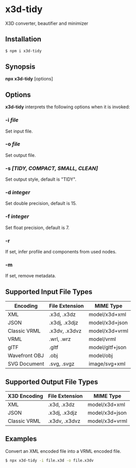 # x3d-tidy

X3D converter, beautifier and minimizer

## Installation

```sh
$ npm i x3d-tidy
```

## Synopsis

**npx x3d-tidy** \[options\]

## Options

**x3d-tidy** interprets the following options when it is invoked:

### -i *file*

Set input file.

### -o *file*

Set output file.

### -s *[**TIDY**, COMPACT, SMALL, CLEAN]*

Set output style, default is "TIDY".

### -d *integer*

Set double precision, default is 15.

### -f *integer*

Set float precision, default is 7.

### -r

If set, infer profile and components from used nodes.

### -m

If set, remove metadata.

## Supported Input File Types

| Encoding      | File Extension | MIME Type       |
|---------------|----------------|-----------------|
| XML           | .x3d, .x3dz    | model/x3d+xml   |
| JSON          | .x3dj, .x3djz  | model/x3d+json  |
| Classic VRML  | .x3dv, .x3dvz  | model/x3d+vrml  |
| VRML          | .wrl, .wrz     | model/vrml      |
| glTF          | .gltf          | model/gltf+json |
| Wavefront OBJ | .obj           | model/obj       |
| SVG Document  | .svg, .svgz    | image/svg+xml   |

## Supported Output File Types

| X3D Encoding | File Extension | MIME Type      |
|--------------|----------------|----------------|
| XML          | .x3d, .x3dz    | model/x3d+xml  |
| JSON         | .x3dj, .x3djz  | model/x3d+json |
| Classic VRML | .x3dv, .x3dvz  | model/x3d+vrml |

## Examples

Convert an XML encoded file into a VRML encoded file.

```sh
$ npx x3d-tidy -i file.x3d -o file.x3dv
```
